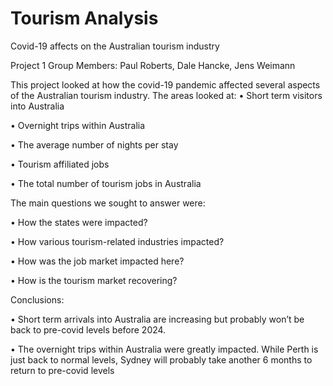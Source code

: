 # Tourism Analysis

Covid-19 affects on the Australian tourism industry

Project 1 Group Members: Paul Roberts, Dale Hancke, Jens Weimann

This project looked at how the covid-19 pandemic affected several aspects of the Australian tourism industry. The areas looked at:
•	Short term visitors into Australia

•	Overnight trips within Australia

•	The average number of nights per stay

•	Tourism affiliated jobs

•	The total number of tourism jobs in Australia


The main questions we sought to answer were: 

•	How the states were impacted?

•	How various tourism-related industries impacted?

•	How was the job market impacted here?

•	How is the tourism market recovering?

Conclusions:

•	Short term arrivals into Australia are increasing but probably won’t be back to pre-covid levels before 2024.

•	The overnight trips within Australia were greatly impacted. While Perth is just back to normal levels, Sydney will probably take another 6 months to return to pre-covid levels

